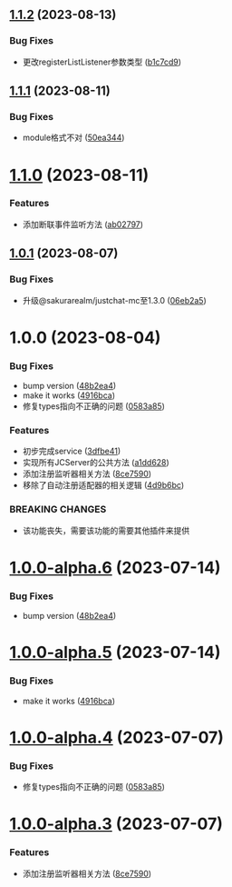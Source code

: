 ## [1.1.2](https://github.com/sakurarealm/justchat-service/compare/v1.1.1...v1.1.2) (2023-08-13)


### Bug Fixes

* 更改registerListListener参数类型 ([b1c7cd9](https://github.com/sakurarealm/justchat-service/commit/b1c7cd9a62797dc60911cca46cb37bd05602ec67))

## [1.1.1](https://github.com/sakurarealm/justchat-service/compare/v1.1.0...v1.1.1) (2023-08-11)


### Bug Fixes

* module格式不对 ([50ea344](https://github.com/sakurarealm/justchat-service/commit/50ea344d827301079b17cca5ce5188d9d3ee3beb))

# [1.1.0](https://github.com/sakurarealm/justchat-service/compare/v1.0.1...v1.1.0) (2023-08-11)


### Features

* 添加断联事件监听方法 ([ab02797](https://github.com/sakurarealm/justchat-service/commit/ab02797587fc327a8bf5f2ea16c256e403dc841c))

## [1.0.1](https://github.com/sakurarealm/justchat-service/compare/v1.0.0...v1.0.1) (2023-08-07)


### Bug Fixes

* 升级@sakurarealm/justchat-mc至1.3.0 ([06eb2a5](https://github.com/sakurarealm/justchat-service/commit/06eb2a5d649ba5ef29d67114b6b075bd27d890a0))

# 1.0.0 (2023-08-04)


### Bug Fixes

* bump version ([48b2ea4](https://github.com/sakurarealm/justchat-service/commit/48b2ea40ff7051aa53db5d04ce8d86e1f3d9d058))
* make it works ([4916bca](https://github.com/sakurarealm/justchat-service/commit/4916bca0446dc15e3ed16dbae59c2426313a8e65))
* 修复types指向不正确的问题 ([0583a85](https://github.com/sakurarealm/justchat-service/commit/0583a85eaad8b86386c92fa86361300ec48c9aed))


### Features

* 初步完成service ([3dfbe41](https://github.com/sakurarealm/justchat-service/commit/3dfbe416b373aab29634d5b945cb82362c2a3214))
* 实现所有JCServer的公共方法 ([a1dd628](https://github.com/sakurarealm/justchat-service/commit/a1dd628a2c7d151c99fb92e018517a1220184ffc))
* 添加注册监听器相关方法 ([8ce7590](https://github.com/sakurarealm/justchat-service/commit/8ce759025804242af5cf6c416353725886e6dfc0))
* 移除了自动注册适配器的相关逻辑 ([4d9b6bc](https://github.com/sakurarealm/justchat-service/commit/4d9b6bcf3ae46e067c55f2ba94db475e43da3fff))


### BREAKING CHANGES

* 该功能丧失，需要该功能的需要其他插件来提供

# [1.0.0-alpha.6](https://github.com/CJGroup/justchat-service/compare/v1.0.0-alpha.5...v1.0.0-alpha.6) (2023-07-14)


### Bug Fixes

* bump version ([48b2ea4](https://github.com/CJGroup/justchat-service/commit/48b2ea40ff7051aa53db5d04ce8d86e1f3d9d058))

# [1.0.0-alpha.5](https://github.com/CJGroup/justchat-service/compare/v1.0.0-alpha.4...v1.0.0-alpha.5) (2023-07-14)


### Bug Fixes

* make it works ([4916bca](https://github.com/CJGroup/justchat-service/commit/4916bca0446dc15e3ed16dbae59c2426313a8e65))

# [1.0.0-alpha.4](https://github.com/CJGroup/justchat-service/compare/v1.0.0-alpha.3...v1.0.0-alpha.4) (2023-07-07)


### Bug Fixes

* 修复types指向不正确的问题 ([0583a85](https://github.com/CJGroup/justchat-service/commit/0583a85eaad8b86386c92fa86361300ec48c9aed))

# [1.0.0-alpha.3](https://github.com/CJGroup/justchat-service/compare/v1.0.0-alpha.2...v1.0.0-alpha.3) (2023-07-07)


### Features

* 添加注册监听器相关方法 ([8ce7590](https://github.com/CJGroup/justchat-service/commit/8ce759025804242af5cf6c416353725886e6dfc0))
